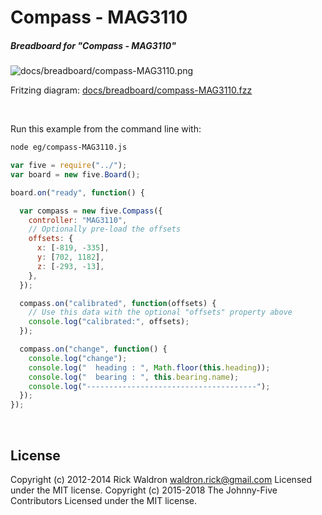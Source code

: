 <!--remove-start-->

# Compass - MAG3110

<!--remove-end-->






##### Breadboard for "Compass - MAG3110"



![docs/breadboard/compass-MAG3110.png](breadboard/compass-MAG3110.png)<br>

Fritzing diagram: [docs/breadboard/compass-MAG3110.fzz](breadboard/compass-MAG3110.fzz)

&nbsp;




Run this example from the command line with:
```bash
node eg/compass-MAG3110.js
```


```javascript
var five = require("../");
var board = new five.Board();

board.on("ready", function() {

  var compass = new five.Compass({
    controller: "MAG3110",
    // Optionally pre-load the offsets
    offsets: {
      x: [-819, -335],
      y: [702, 1182],
      z: [-293, -13],
    },
  });

  compass.on("calibrated", function(offsets) {
    // Use this data with the optional "offsets" property above
    console.log("calibrated:", offsets);
  });

  compass.on("change", function() {
    console.log("change");
    console.log("  heading : ", Math.floor(this.heading));
    console.log("  bearing : ", this.bearing.name);
    console.log("--------------------------------------");
  });
});


```








&nbsp;

<!--remove-start-->

## License
Copyright (c) 2012-2014 Rick Waldron <waldron.rick@gmail.com>
Licensed under the MIT license.
Copyright (c) 2015-2018 The Johnny-Five Contributors
Licensed under the MIT license.

<!--remove-end-->
